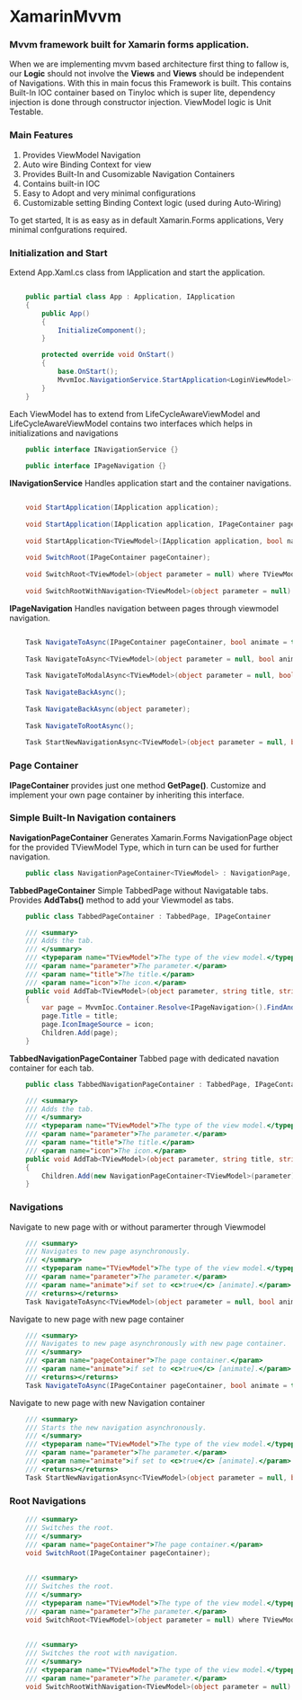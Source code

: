 # XamarinMvvm

### Mvvm framework built for Xamarin forms application. 

When we are implementing mvvm based architecture first thing to fallow is, our **Logic** should not involve the **Views** and **Views** should be independent of Navigations. With this in main focus this Framework is built. This contains Built-In IOC container based on TinyIoc which is super lite, dependency injection is done through constructor injection. ViewModel logic is Unit Testable.

### Main Features
1. Provides ViewModel Navigation
2. Auto wire Binding Context for view
3. Provides Built-In and Cusomizable Navigation Containers
4. Contains built-in IOC
5. Easy to Adopt and very minimal configurations
6. Customizable setting Binding Context logic (used during Auto-Wiring)

To get started, It is as easy as in default Xamarin.Forms applications, Very minimal confgurations required.

### Initialization and Start
Extend App.Xaml.cs class from IApplication and start the application.

```csharp

    public partial class App : Application, IApplication
    {
        public App()
        {
            InitializeComponent();
        }

        protected override void OnStart()
        {
            base.OnStart();
            MvvmIoc.NavigationService.StartApplication<LoginViewModel>(this, true);
        }
    }
```

Each ViewModel has to extend from LifeCycleAwareViewModel and LifeCycleAwareViewModel contains two interfaces which helps in initializations and navigations

```csharp
    public interface INavigationService {}
    
    public interface IPageNavigation {}
```

**INavigationService** Handles application start and the container navigations.
```csharp

    void StartApplication(IApplication application);
    
    void StartApplication(IApplication application, IPageContainer pageContainer);
    
    void StartApplication<TViewModel>(IApplication application, bool navigatable, object parameter = null) where TViewModel : LifeCycleAwareViewModel;
    
    void SwitchRoot(IPageContainer pageContainer);
    
    void SwitchRoot<TViewModel>(object parameter = null) where TViewModel : LifeCycleAwareViewModel;
    
    void SwitchRootWithNavigation<TViewModel>(object parameter = null) where TViewModel : LifeCycleAwareViewModel;
```

**IPageNavigation** Handles navigation between pages through viewmodel navigation.
```csharp

    Task NavigateToAsync(IPageContainer pageContainer, bool animate = true);
    
    Task NavigateToAsync<TViewModel>(object parameter = null, bool animate = true) where TViewModel : LifeCycleAwareViewModel;
    
    Task NavigateToModalAsync<TViewModel>(object parameter = null, bool animate = true) where TViewModel : LifeCycleAwareViewModel;
    
    Task NavigateBackAsync();
    
    Task NavigateBackAsync(object parameter);
    
    Task NavigateToRootAsync();
    
    Task StartNewNavigationAsync<TViewModel>(object parameter = null, bool animate = true) where TViewModel : LifeCycleAwareViewModel;
```

### Page Container

**IPageContainer** provides just one method **GetPage()**. Customize and implement your own page container by inheriting this interface.

### Simple Built-In Navigation containers

**NavigationPageContainer**
Generates Xamarin.Forms NavigationPage object for the provided TViewModel Type, which in turn can be used for further navigation.

```csharp
    public class NavigationPageContainer<TViewModel> : NavigationPage, IPageContainer where TViewModel : LifeCycleAwareViewModel
```

**TabbedPageContainer**
Simple TabbedPage without Navigatable tabs. Provides **AddTabs()** method to add your Viewmodel as tabs.

```csharp
    public class TabbedPageContainer : TabbedPage, IPageContainer
```

```csharp
    /// <summary>
    /// Adds the tab.
    /// </summary>
    /// <typeparam name="TViewModel">The type of the view model.</typeparam>
    /// <param name="parameter">The parameter.</param>
    /// <param name="title">The title.</param>
    /// <param name="icon">The icon.</param>
    public void AddTab<TViewModel>(object parameter, string title, string icon) where TViewModel : LifeCycleAwareViewModel
    {
        var page = MvvmIoc.Container.Resolve<IPageNavigation>().FindAndCreatePage<TViewModel>(parameter);
        page.Title = title;
        page.IconImageSource = icon;
        Children.Add(page);
    }
```

**TabbedNavigationPageContainer**
Tabbed page with dedicated navation container for each tab. 

```csharp
    public class TabbedNavigationPageContainer : TabbedPage, IPageContainer
```

```csharp
    /// <summary>
    /// Adds the tab.
    /// </summary>
    /// <typeparam name="TViewModel">The type of the view model.</typeparam>
    /// <param name="parameter">The parameter.</param>
    /// <param name="title">The title.</param>
    /// <param name="icon">The icon.</param>
    public void AddTab<TViewModel>(object parameter, string title, string icon) where TViewModel : LifeCycleAwareViewModel
    {
        Children.Add(new NavigationPageContainer<TViewModel>(parameter) { Title = title, IconImageSource = icon }.GetPage());
    }
```

### Navigations

Navigate to new page with or without paramerter through Viewmodel
```csharp
    /// <summary>
    /// Navigates to new page asynchronously.
    /// </summary>
    /// <typeparam name="TViewModel">The type of the view model.</typeparam>
    /// <param name="parameter">The parameter.</param>
    /// <param name="animate">if set to <c>true</c> [animate].</param>
    /// <returns></returns>
    Task NavigateToAsync<TViewModel>(object parameter = null, bool animate = true) where TViewModel : LifeCycleAwareViewModel;
```

Navigate to new page with new page container
```csharp
    /// <summary>
    /// Navigates to new page asynchronously with new page container.
    /// </summary>
    /// <param name="pageContainer">The page container.</param>
    /// <param name="animate">if set to <c>true</c> [animate].</param>
    /// <returns></returns>
    Task NavigateToAsync(IPageContainer pageContainer, bool animate = true);
```

Navigate to new page with new Navigation container
```csharp
    /// <summary>
    /// Starts the new navigation asynchronously.
    /// </summary>
    /// <typeparam name="TViewModel">The type of the view model.</typeparam>
    /// <param name="parameter">The parameter.</param>
    /// <param name="animate">if set to <c>true</c> [animate].</param>
    /// <returns></returns>
    Task StartNewNavigationAsync<TViewModel>(object parameter = null, bool animate = true) where TViewModel : LifeCycleAwareViewModel;
```

### Root Navigations
```csharp
    /// <summary>
    /// Switches the root.
    /// </summary>
    /// <param name="pageContainer">The page container.</param>
    void SwitchRoot(IPageContainer pageContainer);
    
    
    /// <summary>
    /// Switches the root.
    /// </summary>
    /// <typeparam name="TViewModel">The type of the view model.</typeparam>
    /// <param name="parameter">The parameter.</param>
    void SwitchRoot<TViewModel>(object parameter = null) where TViewModel : LifeCycleAwareViewModel;
    
    
    /// <summary>
    /// Switches the root with navigation.
    /// </summary>
    /// <typeparam name="TViewModel">The type of the view model.</typeparam>
    /// <param name="parameter">The parameter.</param>
    void SwitchRootWithNavigation<TViewModel>(object parameter = null) where TViewModel : LifeCycleAwareViewModel;
```

